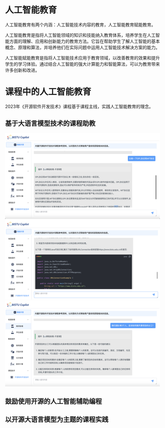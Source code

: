 # 人工智能教育

人工智能教育有两个内涵：人工智能技术内容的教育，人工智能教育赋能教育。

人工智能教育是指将人工智能领域的知识和技能纳入教育体系，培养学生在人工智能方面的理解、应用和创新能力的教育方法。它旨在帮助学生了解人工智能的基本概念、原理和算法，并培养他们在实际问题中运用人工智能技术解决方案的能力。

人工智能赋能教育是指将人工智能技术应用于教育领域，以改善教育的效果和提升学生的学习体验。通过结合人工智能的强大计算能力和智能算法，可以为教育带来许多创新和改进。

# 课程中的人工智能教育
2023年《开源软件开发技术》课程基于课程主线，实践人工智能教育的理念。

## 基于大语言模型技术的课程助教

![BistuCopilot 开源课助手](https://github.com/Bistu-OSSDT-2023/.github/blob/main/BistuCopilot-OSSDT1.png)
![BistuCopilot 开源课助手](https://github.com/Bistu-OSSDT-2023/.github/blob/main/BistuCopilot-OSSDT2.png)
![BistuCopilot 开源课助手](https://github.com/Bistu-OSSDT-2023/.github/blob/main/BistuCopilot-OSSDT3.png)


## 鼓励使用开源的人工智能辅助编程


## 以开源大语言模型为主题的课程实践

